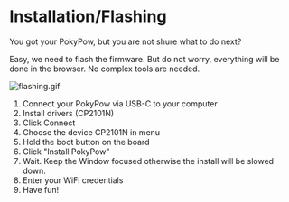 # Installation/Flashing

You got your PokyPow, but you are not shure what to do next?

Easy, we need to flash the firmware.
But do not worry, everything will be done in the browser.
No complex tools are needed.

![flashing.gif](../img/flashing.GIF)


1. Connect your PokyPow via USB-C to your computer
2. Install drivers (CP2101N)
3. Click Connect
4. Choose the device CP2101N in menu
5. Hold the boot button on the board
6. Click "Install PokyPow"
7. Wait. Keep the Window focused otherwise the install will be slowed down. 
8. Enter your WiFi credentials
9. Have fun!


<script
  type="module"
  src="https://unpkg.com/esp-web-tools@10/dist/web/install-button.js?module"
></script>

<esp-web-install-button manifest="../../firmware/manifest.json"></esp-web-install-button>


